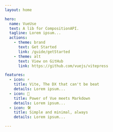 ```yaml
---
layout: home

hero:
  name: VueUse
  text: A lib for CompositionAPI.
  tagline: Lorem ipsum...
  actions:
    - theme: brand
      text: Get Started
      link: /guide/getStarted
    - theme: alt
      text: View on GitHub
      link: https://github.com/vuejs/vitepress

features:
  - icon: ⚡️
    title: Vite, The DX that can't be beat
    details: Lorem ipsum...
  - icon: 🖖
    title: Power of Vue meets Markdown
    details: Lorem ipsum...
  - icon: 🛠️
    title: Simple and minimal, always
    details: Lorem ipsum...

---
```

